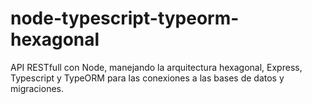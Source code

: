 # node-typescript-typeorm-hexagonal
API RESTfull con Node, manejando la arquitectura hexagonal, Express, Typescript y TypeORM para las conexiones a las bases de datos y migraciones.
